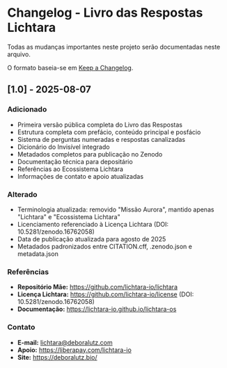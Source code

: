 # Changelog - Livro das Respostas Lichtara

Todas as mudanças importantes neste projeto serão documentadas neste arquivo.

O formato baseia-se em [Keep a Changelog](https://keepachangelog.com/pt-BR/1.0.0/).

## [1.0] - 2025-08-07

### Adicionado
- Primeira versão pública completa do Livro das Respostas
- Estrutura completa com prefácio, conteúdo principal e posfácio
- Sistema de perguntas numeradas e respostas canalizadas
- Dicionário do Invisível integrado
- Metadados completos para publicação no Zenodo
- Documentação técnica para depositário
- Referências ao Ecossistema Lichtara
- Informações de contato e apoio atualizadas

### Alterado
- Terminologia atualizada: removido "Missão Aurora", mantido apenas "Lichtara" e "Ecossistema Lichtara"
- Licenciamento referenciado à Licença Lichtara (DOI: 10.5281/zenodo.16762058)
- Data de publicação atualizada para agosto de 2025
- Metadados padronizados entre CITATION.cff, .zenodo.json e metadata.json

### Referências
- **Repositório Mãe:** https://github.com/lichtara-io/lichtara
- **Licença Lichtara:** https://github.com/lichtara-io/license (DOI: 10.5281/zenodo.16762058)
- **Documentação:** https://lichtara-io.github.io/lichtara-os

### Contato
- **E-mail:** lichtara@deboralutz.com
- **Apoio:** https://liberapay.com/lichtara-io
- **Site:** https://deboralutz.bio/
